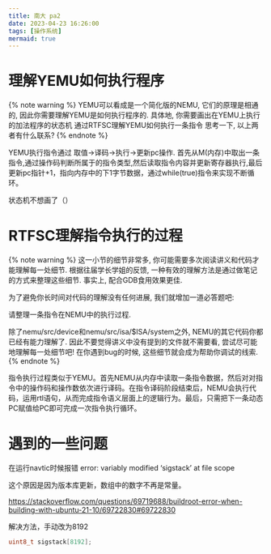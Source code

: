 ```yaml
---
title: 南大 pa2
date: 2023-04-23 16:26:00
tags: [操作系统]
mermaid: true
---
```


# 理解YEMU如何执行程序
{% note warning %}
YEMU可以看成是一个简化版的NEMU, 它们的原理是相通的, 因此你需要理解YEMU是如何执行程序的. 具体地, 你需要画出在YEMU上执行的加法程序的状态机
通过RTFSC理解YEMU如何执行一条指令
思考一下, 以上两者有什么联系?
{% endnote %}

YEMU执行指令通过 取值->译码->执行->更新pc操作. 首先从M(内存)中取出一条指令,通过操作码判断所属于的指令类型,然后读取指令内容并更新寄存器执行,最后更新pc指针+1，指向内存中的下1字节数据，通过while(true)指令来实现不断循环。

状态机不想画了（）

#  RTFSC理解指令执行的过程
{% note warning %}
这一小节的细节非常多, 你可能需要多次阅读讲义和代码才能理解每一处细节. 根据往届学长学姐的反馈, 一种有效的理解方法是通过做笔记的方式来整理这些细节. 事实上, 配合GDB食用效果更佳.

为了避免你长时间对代码的理解没有任何进展, 我们就增加一道必答题吧:

请整理一条指令在NEMU中的执行过程.

除了nemu/src/device和nemu/src/isa/$ISA/system之外, NEMU的其它代码你都已经有能力理解了. 因此不要觉得讲义中没有提到的文件就不需要看, 尝试尽可能地理解每一处细节吧! 在你遇到bug的时候, 这些细节就会成为帮助你调试的线索.
{% endnote %}

指令执行过程类似于YEMU。首先NEMU从内存中读取一条指令数据，然后对对指令中的操作码和操作数依次进行译码。在指令译码阶段结束后，NEMU会执行代码，运用rtl语句，从而完成指令语义层面上的逻辑行为。最后，只需把下一条动态PC赋值给PC即可完成一次指令执行循环。

# 遇到的一些问题
在运行navtic时候报错
error: variably modified ‘sigstack’ at file scope

这个原因是因为版本库更新，数组中的数字不再是常量。

https://stackoverflow.com/questions/69719688/buildroot-error-when-building-with-ubuntu-21-10/69722830#69722830

解决方法，手动改为8192
```c
uint8_t sigstack[8192];
```